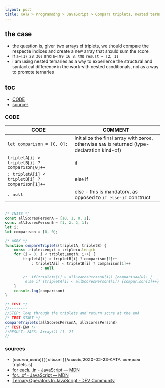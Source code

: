 ```yaml
---
layout: post
title: KATA > Programming > JavaScript > Compare triplets, nested ternaries hands-on
---
```

## the case	
* the question is, given two arrays of triplets, we should compare the respectie indices and create a new array that should sum the score
* if `a=[17 28 30]` and `b=[99 16 8]` the `result = [2, 1]`
* i am using nested ternaries as a way to experience the structural and syntactical difference in the work with nested conditionals, not as a way to promote ternaries

## toc
<!-- TOC -->

- [CODE](#code)
- [sources](#sources)

<!-- /TOC -->

### CODE

CODE                                            | COMMENT
------------------------------------------------|----------------------------------------------------------------------------------------------
`let comparison = [0, 0];`                      | initialize the final array with zeros, otherwise `NaN` is returned (type-declaration kind-of)
`tripletA[i] > tripletB[i] ? comparison[0]++`   | if
`: tripletA[i] < tripletB[i] ? comparison[1]++` | else if
`: null`                                        | else - this is mandatory, as opposed to `if else-if` construct

```js

/* INITS */
const allScoresPersonA = [10, 1, 0, 1];
const allScoresPersonB = [1, 2, 3, 1];
let i;
let comparison = [0, 0];

/* WORK */
function compareTriplets(tripletA, tripletB) {
    const tripletLength = tripletA.length
    for (i = 0; i < tripletLength; i++) {
        tripletA[i] > tripletB[i] ? comparison[0]++
            : tripletA[i] < tripletB[i] ? comparison[1]++
                : null

        /*  if(tripletA[i] > allScoresPersonB[i]) {comparison[0]++}
         else if (tripletA[i] < allScoresPersonB[i]) {comparison[1]++} */
    }
    console.log(comparison)
}

/* TEST */
//--------
//STEP: loop through the triplets and return score at the end
/* TEST-START */
compareTriplets(allScoresPersonA, allScoresPersonB)
/* TEST-END */
//RESULT: PASS; Array(2) [1, 2]
//------------
```

### sources
* [source_code]({{ site.url }}/assets/2020-02-23-KATA-compare-triplets.js)
* [for each...in - JavaScript — MDN](https://developer.mozilla.org/en-US/docs/Web/JavaScript/Reference/Statements/for_each...in)
* [for...of - JavaScript — MDN](https://developer.mozilla.org/en-US/docs/Web/JavaScript/Reference/Statements/for...of)
* [Ternary Operators In JavaScript - DEV Community](https://dev.to/iandavid/ternary-operators-in-javascript-4inl)